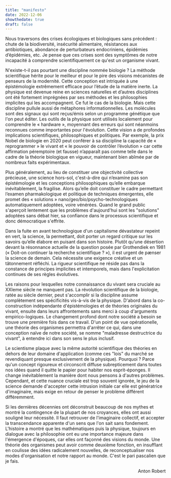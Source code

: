 ```yaml
---
title: "manifesto"
date: 2022-12-06
showthedate: true
draft: false
---
```


Nous traversons des crises écologiques et biologiques sans précédent : chute de la biodiversité, insécurité alimentaire, résistances aux antibiotiques, abondance de perturbateurs endocriniens, épidémies d’épidémies, etc. Je pense que ces crises sont des symptômes de notre incapacité à comprendre scientifiquement ce qu'est un organisme vivant. 

N'existe-t-il pas pourtant une discipline nommée biologie ? La méthode scientifique hérite pour le meilleur et pour le pire des visions mécanistes de penseurs de la modernité. Cette conception est intriquée à une épistémologie extrêmement efficace pour l’étude de la matière inerte. La physique est devenue reine en sciences naturelles et d’autres disciplines ont été fortement imprégnées par ses méthodes et les philosophies implicites qui les accompagnent. Ce fut le cas de la biologie. Mais cette discipline pullule aussi de métaphores informationnelles. Les molécules sont des signaux qui sont reçus/émis selon un programme génétique que l'on peut éditer. Les outils de la physique sont utilisés localement pour comprendre le « hardware », moyennant des erreurs qui sont néanmoins reconnues comme importantes pour l'évolution. Cette vision a de profondes implications scientifiques, philosophiques et politiques. Par exemple, la prix Nobel de biologie en 2020 peut conférer à sa discipline la capacité de « reprogrammer » le vivant et « le pouvoir de contrôler l’évolution » car cette affirmation péremptoire (et fausse) n’apparaît pas comme telle dans le cadre de la théorie biologique en vigueur, maintenant bien abîmée par de nombreux faits expérimentaux. 

Plus généralement, au lieu de constituer une objectivité collective précieuse, une science hors-sol, c'est-à-dire qui n’examine pas son épistémologie et les conceptions philosophiques qu’elle embarque inévitablement, la fragilise. Alors qu’elle doit constituer le cadre permettant l’examen pharmakologique et politique de techniques émergentes, elle promet des « solutions » nano/geo/bio/psycho-technologiques automatiquement adoptées, voire vénérées. Quand le grand public s'aperçoit lentement que les problèmes d'aujourd'hui sont les "solutions" adoptées sans débat hier, sa confiance dans le processus scientifique et donc démocratique s'effrite. 

Dans la fuite en avant technologique d'un capitalisme dévastateur repeint en vert, la science, la permettant, doit porter un regard critique sur les savoirs qu’elle élabore en puisant dans son histoire. Plutôt qu’une désertion devant la résonnance actuelle de la question posée par Grothendiek en 1981 (« Doit-on continuer la recherche scientifique ? »), il est urgent de pænser la science de demain. Cela nécessite une exigence créative et un tâtonnement réfléchi. La rigueur scientifique ne réside pas dans la constance de principes implicites et intemporels, mais dans l'explicitation continues de ses règles évolutives.

Les raisons pour lesquelles notre connaissance du vivant sera cruciale au XXIeme siècle ne manquent pas. La révolution scientifique de la biologie, ratée au siècle dernier, peut s'accomplir si la discipline assume complètement ses spécificités vis-à-vis de la physique. D'abord dans la co-construction indépendante d'épistémologies et de théories originales du vivant, ensuite dans leurs affrontements sans merci à coup d'arguments empirico-logiques. Le changement profond dont notre société a besoin se trouve une première fois dans ce travail. D'un point de vue opérationelle, une théorie des organismes permettra d'arrêter ce qui, dans une conception naïve de notre société, se nomme "maladresse destructrice du vivant", à entendre ici dans son sens le plus inclusif. 

Le scientisme plaque avec la même autorité scientifique des théories en dehors de leur domaine d'application (comme ces "lois" du marché se revendiquant presque exclusivement de la physique). Pourquoi ? Parce qu'un concept rigoureux et circonscrit diffuse subrepticement dans toutes nos idées quand il quitte le papier pour habiter nos esprit-éponges. Il change inévitablement la manière dont nous pensons à d'autres problèmes. Cependant, et cette nuance cruciale est trop souvent ignorée, le jeu de la science demande d'accepter cette intrusion initiale car elle est génératrice d'imaginaire, mais exige en retour de penser le problème différent différemment. 

Si les dernières décennies ont déconstruit beaucoup de nos mythes et montré la contingence de la plupart de nos croyances, elles ont aussi souligné leur nécessité. Il faut retrouver de l'imaginaire collectif, et accepter la transcendance apparente d'un sens que l'on sait sans fondement. L'histoire a montré que les mathématiques puis la physique, toujours en dialogue avec la philosophie ont eu une importance majeure dans l'émergence d'époques, car elles ont façonné des visions du monde. Une théorie des organismes peut avoir comme deuxième fonction, en insufflant en coulisse des idées radicalement nouvelles, de reconceptualiser nos modes d'organisation et notre rapport au monde. C'est le pari pascalien que je fais. 

<p align="right"> Anton Robert </p>